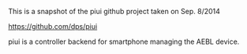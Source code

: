 This is a snapshot of the piui github project taken on Sep. 8/2014

https://github.com/dps/piui

piui is a controller backend for smartphone managing the AEBL device.
